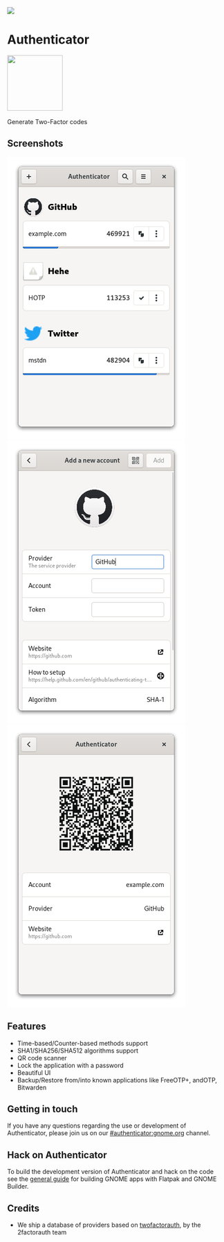 <a href="https://flathub.org/apps/details/com.belmoussaoui.Authenticator">
<img src="https://flathub.org/assets/badges/flathub-badge-i-en.png" width="190px" />
</a>

# Authenticator

<img src="https://gitlab.gnome.org/bilelmoussaoui/authenticator/raw/master/data/icons/com.belmoussaoui.Authenticator.svg" width="128px" height="128px" />
<p>Generate Two-Factor codes</p>

## Screenshots

![screenshot](data/screenshots/screenshot1.png)
![screenshot](data/screenshots/screenshot2.png)
![screenshot](data/screenshots/screenshot3.png)

## Features

- Time-based/Counter-based methods support
- SHA1/SHA256/SHA512 algorithms support
- QR code scanner
- Lock the application with a password
- Beautiful UI
- Backup/Restore from/into known applications like FreeOTP+, andOTP, Bitwarden

## Getting in touch

If you have any questions regarding the use or development of Authenticator, please join us on our [#authenticator:gnome.org](https://matrix.to/#/#authenticator:gnome.org) channel.

## Hack on Authenticator

To build the development version of Authenticator and hack on the code
see the [general guide](https://wiki.gnome.org/Newcomers/BuildProject)
for building GNOME apps with Flatpak and GNOME Builder.

## Credits

- We ship a database of providers based on [twofactorauth](https://github.com/2factorauth/twofactorauth), by the 2factorauth team
